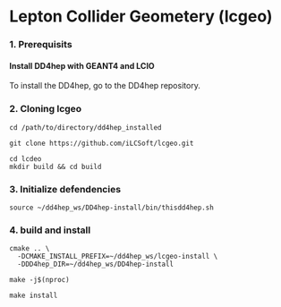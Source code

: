 # Lepton Collider Geometery (lcgeo)
### 1. Prerequisits
#### Install DD4hep with GEANT4 and LCIO
To install the DD4hep, go to the DD4hep repository.

### 2. Cloning lcgeo
```
cd /path/to/directory/dd4hep_installed

git clone https://github.com/iLCSoft/lcgeo.git

cd lcdeo
mkdir build && cd build
```

### 3. Initialize defendencies
```
source ~/dd4hep_ws/DD4hep-install/bin/thisdd4hep.sh
```
### 4. build and install
```
cmake .. \
  -DCMAKE_INSTALL_PREFIX=~/dd4hep_ws/lcgeo-install \
  -DDD4hep_DIR=~/dd4hep_ws/DD4hep-install
```
```
make -j$(nproc)
```
```
make install
```

